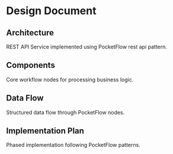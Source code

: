 # Design Document

## Architecture
REST API Service implemented using PocketFlow rest api pattern.

## Components
Core workflow nodes for processing business logic.

## Data Flow
Structured data flow through PocketFlow nodes.

## Implementation Plan
Phased implementation following PocketFlow patterns.
